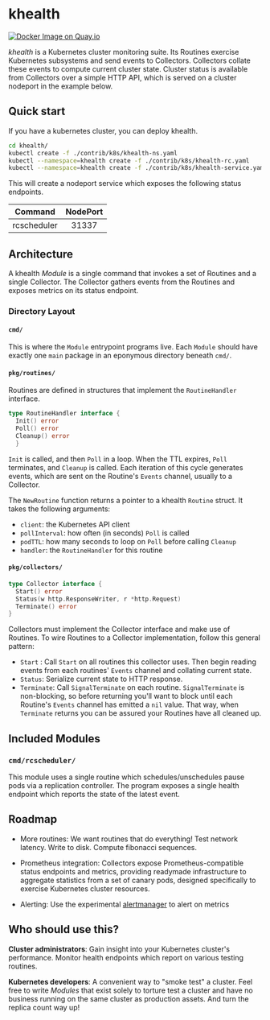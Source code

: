 # khealth

[![Docker Image on Quay.io](https://quay.io/repository/coreos/khealth/status "Docker Image on Quay.io")](https://quay.io/repository/coreos/khealth)

*khealth*  is a Kubernetes cluster monitoring suite. Its Routines exercise Kubernetes subsystems and send events to Collectors. Collectors collate these events to compute current cluster state. Cluster status is available from Collectors over a simple HTTP API, which is served on a cluster nodeport in the example below.

## Quick start

If you have a kubernetes cluster, you can deploy khealth.

```sh
cd khealth/
kubectl create -f ./contrib/k8s/khealth-ns.yaml
kubectl --namespace=khealth create -f ./contrib/k8s/khealth-rc.yaml
kubectl --namespace=khealth create -f ./contrib/k8s/khealth-service.yaml
```

This will create a nodeport service which exposes the following status endpoints.

| Command  | NodePort |
| ------------- |:-------------:|
| rcscheduler  | 31337 |

## Architecture

A khealth *Module* is a single command that invokes a set of Routines and a single Collector. The Collector gathers events from the Routines and exposes metrics on its status endpoint.

### Directory Layout

#### `cmd/`

This is where the `Module` entrypoint programs live. Each `Module` should have exactly one `main` package in an eponymous directory beneath `cmd/`.

#### `pkg/routines/`

Routines are defined in structures that implement the `RoutineHandler` interface.

```go
type RoutineHandler interface {
  Init() error
  Poll() error
  Cleanup() error
  }
```

`Init` is called, and then `Poll` in a loop. When the TTL expires, `Poll` terminates, and `Cleanup` is called. Each iteration of this cycle generates events, which are sent on the Routine's `Events` channel, usually to a Collector.

The `NewRoutine` function returns a pointer to a khealth `Routine` struct. It takes the following arguments:

* `client`: the Kubernetes API client
* `pollInterval`: how often (in seconds) `Poll` is called
* `podTTL`: how many seconds to loop on `Poll` before calling `Cleanup`
* `handler`: the `RoutineHandler` for this routine

#### `pkg/collectors/`

```go
type Collector interface {
  Start() error
  Status(w http.ResponseWriter, r *http.Request)
  Terminate() error
}
```

Collectors must implement the Collector interface and make use of Routines. To wire Routines to a Collector implementation, follow this general pattern:

* `Start` : Call `Start` on all routines this collector uses. Then begin reading events from each routines' `Events` channel and collating current state.
* `Status`: Serialize current state to HTTP response.
* `Terminate`: Call `SignalTerminate` on each routine. `SignalTerminate` is non-blocking, so before returning you'll want to block until each Routine's `Events` channel has emitted a `nil` value. That way, when `Terminate` returns you can be assured your Routines have all cleaned up.

## Included Modules

### `cmd/rcscheduler/`

This module uses a single routine which schedules/unschedules pause pods via a replication controller. The program exposes a single health endpoint which reports the state of the latest event.

## Roadmap

* More routines: We want routines that do everything! Test network latency. Write to disk. Compute fibonacci sequences.

* Prometheus integration: Collectors expose Prometheus-compatible status endpoints and metrics, providing readymade infrastructure to aggregate statistics from a set of canary pods, designed specifically to exercise Kubernetes cluster resources.

* Alerting: Use the experimental [alertmanager](https://github.com/prometheus/alertmanager) to alert on metrics

## Who should use this?

**Cluster administrators**: Gain insight into your Kubernetes cluster's performance.  Monitor health endpoints which report on various testing routines.

**Kubernetes developers**: A convenient way to "smoke test" a cluster. Feel free to write *Modules* that exist solely to torture test a cluster and have no business running on the same cluster as production assets. And turn the replica count way up!
